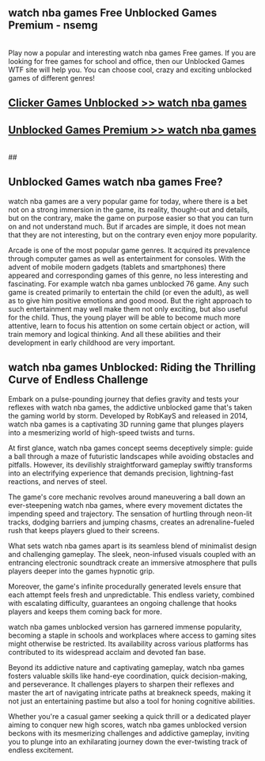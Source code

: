 ## watch nba games Free Unblocked Games Premium - nsemg <br>
<br>
Play now a popular and interesting watch nba games Free games. If you are looking for free games for school and office, then our Unblocked Games WTF site will help you. You can choose cool, crazy and exciting unblocked games of different genres!


##  [Clicker Games Unblocked >> watch nba games](http://freeplayer.one?title=watch_nba_games&ref=04)

##  [Unblocked Games Premium >> watch nba games](http://freeplayer.one?title=watch_nba_games&ref=04)
  <br>
  ##



## Unblocked Games watch nba games Free?

watch nba games are a very popular game for today, where there is a bet not on a strong immersion in the game, its reality, thought-out and details, but on the contrary, make the game on purpose easier so that you can turn on and not understand much. But if arcades are simple, it does not mean that they are not interesting, but on the contrary even enjoy more popularity.

Arcade is one of the most popular game genres. It acquired its prevalence through computer games as well as entertainment for consoles. With the advent of mobile modern gadgets (tablets and smartphones) there appeared and corresponding games of this genre, no less interesting and fascinating. For example watch nba games unblocked 76 game. Any such game is created primarily to entertain the child (or even the adult), as well as to give him positive emotions and good mood. But the right approach to such entertainment may well make them not only exciting, but also useful for the child. Thus, the young player will be able to become much more attentive, learn to focus his attention on some certain object or action, will train memory and logical thinking. And all these abilities and their development in early childhood are very important.

##  watch nba games Unblocked: Riding the Thrilling Curve of Endless Challenge

Embark on a pulse-pounding journey that defies gravity and tests your reflexes with watch nba games, the addictive unblocked game that's taken the gaming world by storm. Developed by RobKayS and released in 2014, watch nba games is a captivating 3D running game that plunges players into a mesmerizing world of high-speed twists and turns.

At first glance, watch nba games concept seems deceptively simple: guide a ball through a maze of futuristic landscapes while avoiding obstacles and pitfalls. However, its devilishly straightforward gameplay swiftly transforms into an electrifying experience that demands precision, lightning-fast reactions, and nerves of steel.

The game's core mechanic revolves around maneuvering a ball down an ever-steepening watch nba games, where every movement dictates the impending speed and trajectory. The sensation of hurtling through neon-lit tracks, dodging barriers and jumping chasms, creates an adrenaline-fueled rush that keeps players glued to their screens.

What sets watch nba games apart is its seamless blend of minimalist design and challenging gameplay. The sleek, neon-infused visuals coupled with an entrancing electronic soundtrack create an immersive atmosphere that pulls players deeper into the games hypnotic grip.

Moreover, the game's infinite procedurally generated levels ensure that each attempt feels fresh and unpredictable. This endless variety, combined with escalating difficulty, guarantees an ongoing challenge that hooks players and keeps them coming back for more.

watch nba games unblocked version has garnered immense popularity, becoming a staple in schools and workplaces where access to gaming sites might otherwise be restricted. Its availability across various platforms has contributed to its widespread acclaim and devoted fan base.

Beyond its addictive nature and captivating gameplay, watch nba games fosters valuable skills like hand-eye coordination, quick decision-making, and perseverance. It challenges players to sharpen their reflexes and master the art of navigating intricate paths at breakneck speeds, making it not just an entertaining pastime but also a tool for honing cognitive abilities.

Whether you're a casual gamer seeking a quick thrill or a dedicated player aiming to conquer new high scores, watch nba games unblocked version beckons with its mesmerizing challenges and addictive gameplay, inviting you to plunge into an exhilarating journey down the ever-twisting track of endless excitement.